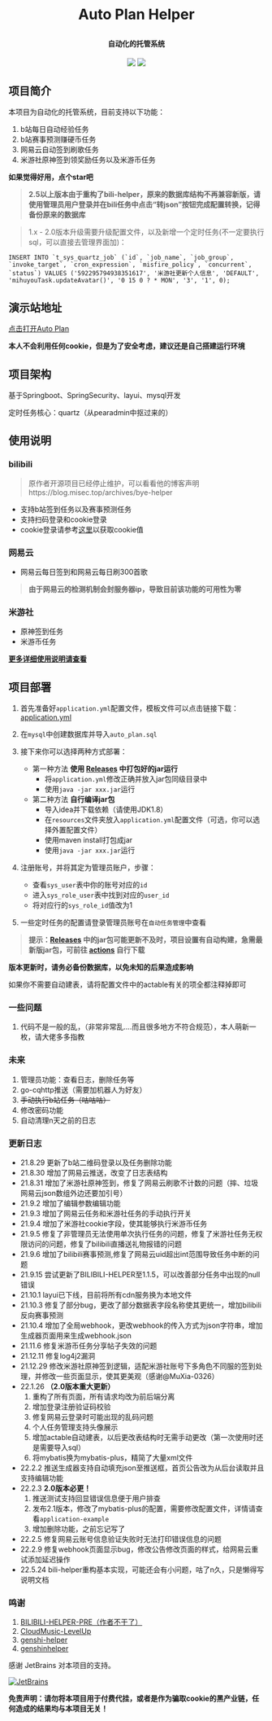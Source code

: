 <h1 align="center" style="margin: 30px 0 30px; font-weight: bold;">Auto Plan Helper</h1>
<h4 align="center">自动化的托管系统</h4>
<p align="center">
	<a href="https://github.com/wyt1215819315/autoplan"><img src="https://img.shields.io/badge/AutoPlan-v2.6.0-brightgreen.svg"></a>
	<img src="https://img.shields.io/github/stars/wyt1215819315/autoplan">
</p>

## 项目简介
本项目为自动化的托管系统，目前支持以下功能：
1. b站每日自动经验任务
2. b站赛事预测赚硬币任务
3. 网易云自动签到刷歌任务
4. 米游社原神签到领奖励任务以及米游币任务

**如果觉得好用，点个star吧**

> **2.5以上版本由于重构了bili-helper，原来的数据库结构不再兼容新版，请使用管理员用户登录并在bili任务中点击“转json”按钮完成配置转换，记得备份原来的数据库**

> 1.x - 2.0版本升级需要升级配置文件，以及新增一个定时任务(不一定要执行sql，可以直接去管理界面加)：
```mysql
INSERT INTO `t_sys_quartz_job` (`id`, `job_name`, `job_group`, `invoke_target`, `cron_expression`, `misfire_policy`, `concurrent`, `status`) VALUES ('592295794938351617', '米游社更新个人信息', 'DEFAULT', 'mihuyouTask.updateAvatar()', '0 15 0 ? * MON', '3', '1', 0);
```

## 演示站地址
<a href="https://auto.oldwu.top/" target="_blank">点击打开Auto Plan</a>

**本人不会利用任何cookie，但是为了安全考虑，建议还是自己搭建运行环境**

## 项目架构
基于Springboot、SpringSecurity、layui、mysql开发

定时任务核心：quartz（从pearadmin中抠过来的）

## 使用说明
### bilibili
> 原作者开源项目已经停止维护，可以看看他的博客声明https://blog.misec.top/archives/bye-helper
> 
* 支持b站签到任务以及赛事预测任务
* 支持扫码登录和cookie登录
* cookie登录请参考<a href="https://blog.oldwu.top/index.php/archives/84/#toc_6">这里</a>以获取cookie值
### 网易云
* 网易云每日签到和网易云每日刷300首歌
> **由于网易云的检测机制会封服务器ip，导致目前该功能的可用性为零**

### 米游社
* 原神签到任务
* 米游币任务

[**更多详细使用说明请查看**](https://blog.oldwu.top/index.php/archives/84/#toc_5)

## 项目部署
1. 首先准备好`application.yml`配置文件，模板文件可以点击链接下载：
[application.yml](https://github.com/wyt1215819315/autoplan/blob/master/application-example.yml)
2. 在`mysql`中创建数据库并导入`auto_plan.sql`
3. 接下来你可以选择两种方式部署：
   * 第一种方法 **使用 <a href="https://github.com/wyt1215819315/autoplan/releases">Releases</a> 中打包好的jar运行**
     * 将`application.yml`修改正确并放入jar包同级目录中
     * 使用`java -jar xxx.jar`运行
   * 第二种方法 **自行编译jar包**
     * 导入idea并下载依赖（请使用JDK1.8）
     * 在`resources`文件夹放入`application.yml`配置文件（可选，你可以选择外置配置文件）
     * 使用maven install打包成jar
     * 使用`java -jar xxx.jar`运行


4. 注册账号，并将其定为管理员账户，步骤：
   * 查看`sys_user`表中你的账号对应的`id`
   * 进入`sys_role_user`表中找到对应的`user_id`
   * 将对应行的`sys_role_id`值改为1
5. 一些定时任务的配置请登录管理员账号在`自动任务管理`中查看

> **提示：[Releases](https://github.com/wyt1215819315/autoplan/releases) 中的jar包可能更新不及时，项目设置有自动构建，急需最新版jar包，可前往 [actions](https://github.com/wyt1215819315/autoplan/actions) 自行下载**

**版本更新时，请务必备份数据库，以免未知的后果造成影响**

如果你不需要自动建表，请将配置文件中的actable有关的项全都注释掉即可

### 一些问题
1. 代码不是一般的乱，（非常非常乱....而且很多地方不符合规范），本人萌新一枚，请大佬多多指教

### 未来
1. 管理员功能：查看日志，删除任务等
2. go-cqhttp推送（需要加机器人为好友）
3. ~~手动执行b站任务（咕咕咕）~~
5. 修改密码功能
6. 自动清理n天之前的日志

### 更新日志
* 21.8.29 更新了b站二维码登录以及任务删除功能
* 21.8.30 增加了网易云推送，改变了日志表结构
* 21.8.31 增加了米游社原神签到，修复了网易云刷歌不计数的问题（摔、垃圾网易云json数组外边还要加引号）
* 21.9.2 增加了编辑参数编辑功能
* 21.9.3 增加了网易云任务和米游社任务的手动执行开关
* 21.9.4 增加了米游社cookie字段，使其能够执行米游币任务
* 21.9.5 修复了非管理员无法使用单次执行任务的问题，修复了米游社任务无权限访问的问题，修复了bilibili直播送礼物报错的问题
* 21.9.6 增加了bilibili赛事预测,修复了网易云uid超出int范围导致任务中断的问题
* 21.9.15 尝试更新了BILIBILI-HELPER至1.1.5，可以改善部分任务中出现的null错误
* 21.10.1 layui已下线，目前将所有cdn服务换为本地文件
* 21.10.3 修复了部分bug，更改了部分数据表字段名称使其更统一，增加bilibili反向赛事预测
* 21.10.4 增加了全局webhook，更改webhook的传入方式为json字符串，增加生成器页面用来生成webhook.json
* 21.11.6 修复米游币任务分享帖子失效的问题
* 21.12.11 修复log4j2漏洞
* 21.12.29 修改米游社原神签到逻辑，适配米游社账号下多角色不同服的签到处理，并修改一些页面显示，使其更美观（感谢@MuXia-0326）
* 22.1.26 **（2.0版本重大更新）**
   1. 重构了所有页面，所有请求均改为前后端分离
   2. 增加登录注册验证码校验
   3. 修复网易云登录时可能出现的乱码问题
   4. 个人任务管理支持头像展示
   5. 增加actable自动建表，以后更改表结构时无需手动更改（第一次使用时还是需要导入sql）
   6. 将mybatis换为mybatis-plus，精简了大量xml文件
* 22.2.2 推送生成器支持自动填充json至推送框，首页公告改为从后台读取并且支持编辑功能
* 22.2.3 **2.0版本必更！** 
   1. 推送测试支持回显错误信息便于用户排查
   2. 发布2.1版本，修改了mybatis-plus的配置，需要修改配置文件，详情请查看`application-example`
   3. 增加删除功能，之前忘记写了
* 22.2.5 修复网易云账号信息验证失败时无法打印错误信息的问题
* 22.2.9 修复webhook页面显示bug，修改公告修改页面的样式，给网易云重试添加延迟操作
* 22.5.24 bili-helper重构基本实现，可能还会有小问题，咕了n久，只是懒得写说明文档


### 鸣谢
1. <a href="https://github.com/JunzhouLiu/BILIBILI-HELPER-PRE">BILIBILI-HELPER-PRE（作者不干了）</a>
2. <a href="https://github.com/secriy/CloudMusic-LevelUp">CloudMusic-LevelUp</a>
3. <a href="https://github.com/PonKing66/genshi-helper">genshi-helper</a>
4. <a href="https://github.com/y1ndan/genshinhelper">genshinhelper</a>

感谢 JetBrains 对本项目的支持。

[![JetBrains](https://resources.jetbrains.com/storage/products/company/brand/logos/jb_beam.svg?_gl=1*y52vqx*_ga*NTE4NjY3NDA2LjE2MjY5NDU3MDk.*_ga_V0XZL7QHEB*MTYzMzE4NjE1Mi4yLjEuMTYzMzE4NjE4MS4w&_ga=2.80927447.171770786.1633179814-518667406.1626945709)](https://www.jetbrains.com/)

**免责声明：请勿将本项目用于付费代挂，或者是作为骗取cookie的黑产业链，任何造成的结果均与本项目无关！**
